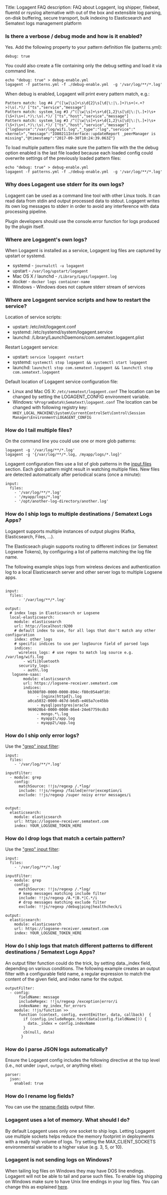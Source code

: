 Title: Logagent FAQ
description: FAQ about Logagent, log shipper, filebeat, fluentd or rsyslog alternative with out of the box and extensible log parsing, on-disk buffering, secure transport, bulk indexing to Elasticsearch and Sematext logs management platform

### Is there a verbose / debug mode and how is it enabled?

Yes. Add the following property to your pattern definition file (patterns.yml): 

```
debug: true
```

You could also create a file containing only the debug setting and load it via command line. 

```
echo "debug: true" > debug-enable.yml
logagent -f patterns.yml -f ./debug-enable.yml  -g '/var/log/**/*.log'
```

When debug is enabled, Logagent will print every pattern match, e.g.: 

```
Pattern match: log #4 /^([\w|\s]+\s\d{2}\s[\d|\:|\.]+)\s+(<.+?>)\s(.*)/ ["ts","service","message"]
Pattern match: system_log #3 /^([\w|\s]+\s+\d{1,2}\s[\d|\:|\.]+)\s+(\S+)\s+(.*)\:\s(.*)/ ["ts","host","service","message"]
Pattern match: system_log #3 /^([\w|\s]+\s+\d{1,2}\s[\d|\:|\.]+)\s+(\S+)\s+(.*)\:\s(.*)/ ["ts","host","service","message"]
{"logSource":"/var/log/wifi.log","_type":"log","service":"<kernel>","message":"IO80211Interface::updateReport _peerManager is missing","@timestamp":"2017-09-30T10:24:39.063Z"}
```

To load multiple pattern files make sure the pattern file with the the debug option enabled is the last file loaded because each loaded config could overwrite settings of the previously loaded pattern files:

``` 
echo "debug: true" > debug-enable.yml
logagent -f patterns.yml -f ./debug-enable.yml  -g '/var/log/**/*.log'
```

### Why does Logagent use stderr for its own logs?

Logagent can be used as a command line tool with other Linux tools.  It can read data from stdin and output processed data to stdout. Logagent writes its own log messages to stderr in order to avoid any interference with data processing pipeline. 

Plugin developers should use the console.error function for logs produced by the plugin itself. 


### Where are Logagent's own logs? 

When Logagent is installed as a service, Logagent log files are captured by upstart or systemd. 

- systemd - `journalctl -u logagent`
- upstart - `/var/log/upstart/logagent`
- Mac OS X / launchd - `/Library/Logs/logagent.log`
- docker - `docker logs container-name`
- Windows - Windows does not capture stderr stream of services 

### Where are Logagent service scripts and how to restart the service?

Location of service scripts:

- upstart: /etc/init/logagent.conf
- systemd: /etc/systemd/system/logagent.service
- launchd: /Library/LaunchDaemons/com.sematext.logagent.plist

Restart Logagent service:

- upstart: `service logagent restart`
- systemd: `systemctl stop logagent && systemctl start logagent`
- launchd: `launchctl stop com.sematext.logagent && launchctl stop com.sematext.logagent`


Default location of Logagent service configuration file:

- Linux and Mac OS X: `/etc/sematext/logagent.conf`
  The location can be changed by setting the LOGAGENT_CONFIG environment variable. 
- Windows: `%ProgramData%\Sematext\logagent.conf`
  The location can be changed with following registry key: 
  `HKEY_LOCAL_MACHINE\System\CurrentControlSet\Control\Session Manager\Environment\LOGAGENT_CONFIG`


### How do I tail multiple files?

On the command line you could use one or more glob patterns: 

```
logagent -g '/var/log/**/*.log'
logagent -g '{/var/log/**/*.log, /myapp/logs/*.log}'
```

Logagent configuration files use a list of glob patterns in the [input.files](https://www.sematext.com/docs/logagent/input-plugin-files/) section. Each glob pattern might result in watching multiple files. New files are detected automatically after periodical scans (once a minute):

```
input:
  files:
    - '/var/log/**/*.log'
    - '/myapp/logs/*.log'
    - '/opt/another-log-directory/another.log'
```


### How do I ship logs to multiple destinations / Sematext Logs Apps?

Logagent supports multiple instances of output plugins (Kafka, Elasticsearch, Files, ...). 

The Elasticseach plugin supports routing to different indices (or Sematext Logsene Tokens), by configuring a list of patterns matching the log file name. 

The following example ships logs from wireless devices and authentication log to a local Elasticsearch server and other server logs to multiple Logsene apps. 

```

input:
  files:
      - '/var/log/**/*.log'

output:
  # index logs in Elasticsearch or Logsene
  local-elasticsearch: 
    module: elasticsearch
    url: http://localhost:9200
    # default index to use, for all logs that don't match any other configuration
    index: other_logs
    # specific indices to use per logSource field of parsed logs
    indices: 
      wireless_logs: # use regex to match log source e.g. /var/log/wifi.log
        - wifi|bluetooth
      security_logs: 
        - auth\.log
   logsene-saas:
        module: elasticsearch
        url: https://logsene-receiver.sematext.com
        indices:
          bb308f80-0000-0000-894c-f80c054a0f10:
              - [nginx|httpd]\.log
          a0ca5032-0000-467d-b6d5-e465a7ce45bb
              - mysql|postgres|oracle
          969020b4-0000-0000-86e4-24e67759cdb3
              - mongo.*\.log
              - myapp1\/app.log
              - myapp2\/app.log
```

### How do I ship only error logs?

Use the ["grep" input filter](https://sematext.com/docs/logagent/input-filter-grep/): 

```
input: 
  files:
    - '/var/log/**/*.log'

inputFilter:
  - module: grep
    config:
      matchSource: !!js/regexp /.*log/
      include: !!js/regexp /failed|error|exception/i
      exclude: !!js/regexp /super noisy error messages/i


output:
  elasticsearch:
    module: elasticsearch
    url: https://logsene-receiver.sematext.com
    index: YOUR_LOGSENE_TOKEN_HERE

```


### How do I drop logs that match a certain pattern?

Use the ["grep" input filter](https://sematext.com/docs/logagent/input-filter-grep/): 

```
input: 
  files:
    - '/var/log/**/*.log'

inputFilter:
  - module: grep
    config:
      matchSource: !!js/regexp /.*log/
      # keep messages matching include filter
      include: !!js/regexp /A.*|B.*|C.*/i
      # drop messages matching exclude filter
      exclude: !!js/regexp /debug|ping|healthcheck/i

output:
  elasticsearch:
    module: elasticsearch
    url: https://logsene-receiver.sematext.com
    index: YOUR_LOGSENE_TOKEN_HERE

```

### How do I ship logs that match different patterns to different destinations / Sematext Logs Apps?

An output filter function could do the trick, by setting data.\_index field, depending on various conditions. The following example creates an output filter with a configurable field name, a regular expression to match the content of the given field, and index name for the output. 

```
outputFilter:
  - config:
      fieldName: message
      includeRegex: !!js/regexp /exception|error/i
      indexName: my_index_for_errors
    module: !!js/function >> 
      function (context, config, eventEmitter, data, callback)  {
        if (config.includeRegex.test(data[config.fieldName])) {
          data._index = config.indexName
        }
        cb(null, data)
       }
```

### How do I parse JSON logs automatically?

Ensure the Logagent config includes the following directive at the top level (i.e., not under `input`, `output`, or anything else):

```
parser:
  json: 
    enabled: true
```

### How do I rename log fields?

You can use the [rename-fields](./output-filter-renamefields/) output filter.


### Logagent uses a lot of memory.  What should I do?
By default Logagent uses only one socket to ship logs.  Letting Logagent use multiple sockets helps reduce the memory footprint in deployments with a really high volume of logs.  Try setting the MAX_CLIENT_SOCKETS environmental variable to a higher value (e.g. 3, 5, or 10).

### Logagent is not sending logs on Windows?
When tailing log files on Windows they may have DOS line endings. Logagent will not be able to tail and parse such files.
To enable log shipping on Windows make sure to have Unix line endings in your log files.
You can change this as explained [here](https://stackoverflow.com/questions/20368781/anything-like-dos2unix-for-windows).
